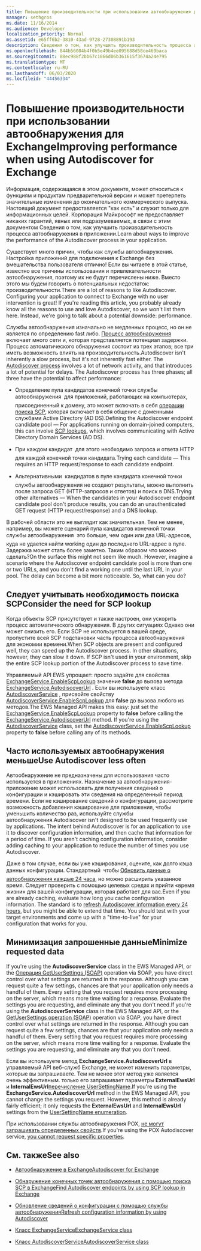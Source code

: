 ```yaml
---
title: Повышение производительности при использовании автообнаружения для Exchange
manager: sethgros
ms.date: 11/16/2014
ms.audience: Developer
localization_priority: Normal
ms.assetid: e65ff6b2-3810-43ad-9728-27308891b193
description: Сведения о том, как улучшить производительность процесса автообнаружения в приложении.
ms.openlocfilehash: 844b56084b4f0b5e49b4ee095688d58ce469baca
ms.sourcegitcommit: 88ec988f2bb67c1866d06b361615f3674a24e795
ms.translationtype: MT
ms.contentlocale: ru-RU
ms.lasthandoff: 06/03/2020
ms.locfileid: "44456334"
---
```

# <a name="improving-performance-when-using-autodiscover-for-exchange"></a><span data-ttu-id="b9a99-103">Повышение производительности при использовании автообнаружения для Exchange</span><span class="sxs-lookup"><span data-stu-id="b9a99-103">Improving performance when using Autodiscover for Exchange</span></span>

<span data-ttu-id="b9a99-104">Информация, содержащаяся в этом документе, может относиться к функциям и продуктам предварительной версии и может претерпеть значительные изменения до окончательного коммерческого выпуска. Настоящий документ предоставляется "как есть" и служит только для информационных целей. Корпорация Майкрософт не предоставляет никаких гарантий, явных или подразумеваемых, в связи с этим документом Сведения о том, как улучшить производительность процесса автообнаружения в приложении.</span><span class="sxs-lookup"><span data-stu-id="b9a99-104">Learn about ways to improve the performance of the Autodiscover process in your application.</span></span>
  
<span data-ttu-id="b9a99-p101">Существует много причин, чтобы как службы автообнаружения. Настройка приложений для подключения к Exchange без вмешательства пользователя отлично! Если вы читаете в этой статье, известно все причины использования и привлекательности автообнаружения, поэтому их не будут перечислены ниже. Вместо этого мы будем говорить о потенциальных недостаток: производительности.</span><span class="sxs-lookup"><span data-stu-id="b9a99-p101">There are a lot of reasons to like Autodiscover. Configuring your application to connect to Exchange with no user intervention is great! If you're reading this article, you probably already know all the reasons to use and love Autodiscover, so we won't list them here. Instead, we're going to talk about a potential downside: performance.</span></span>
  
<span data-ttu-id="b9a99-p102">Службы автообнаружения изначально не медленных процесс, но он не является по определению fast либо. [Процесс автообнаружения](autodiscover-for-exchange.md) включает много сети и, которая представляется потенциал задержки. Процесс автоматического обнаружения состоит из трех этапов; все три иметь возможность влиять на производительность.</span><span class="sxs-lookup"><span data-stu-id="b9a99-p102">Autodiscover isn't inherently a slow process, but it's not inherently fast either. The [Autodiscover process](autodiscover-for-exchange.md) involves a lot of network activity, and that introduces a lot of potential for delays. The Autodiscover process has three phases; all three have the potential to affect performance:</span></span> 
  
- <span data-ttu-id="b9a99-112">Определение пула кандидатов конечной точки службы автообнаружения  для приложений, работающих на компьютерах, присоединенный к домену, это может включать в себя [операции поиска SCP](how-to-find-autodiscover-endpoints-by-using-scp-lookup-in-exchange.md), которая включает в себя общение с доменными службами Active Directory (AD DS).</span><span class="sxs-lookup"><span data-stu-id="b9a99-112">Defining the Autodiscover endpoint candidate pool — For applications running on domain-joined computers, this can involve [SCP lookups](how-to-find-autodiscover-endpoints-by-using-scp-lookup-in-exchange.md), which involves communicating with Active Directory Domain Services (AD DS).</span></span>
    
- <span data-ttu-id="b9a99-113">При каждом кандидат  для этого необходимо запроса и ответа HTTP для каждой конечной точки кандидата.</span><span class="sxs-lookup"><span data-stu-id="b9a99-113">Trying each candidate — This requires an HTTP request/response to each candidate endpoint.</span></span>
    
- <span data-ttu-id="b9a99-114">Альтернативными  кандидатов в пуле кандидата конечной точки службы автообнаружения не создают результаты, можно выполнить после запроса GET (HTTP-запросов и ответов) и поиск в DNS.</span><span class="sxs-lookup"><span data-stu-id="b9a99-114">Trying other alternatives — When the candidates in your Autodiscover endpoint candidate pool don't produce results, you can do an unauthenticated GET request (HTTP request/response) and a DNS lookup.</span></span>
    
<span data-ttu-id="b9a99-p103">В рабочей области это не выглядит как значительная. Тем не менее, например, вы можете сценарий пула кандидатов конечной точки службы автообнаружения  это больше, чем один или два URL-адресов, куда не удается найти working один до последнего URL-адрес в пуле. Задержка может стать более заметно. Таким образом что можно сделать?</span><span class="sxs-lookup"><span data-stu-id="b9a99-p103">On the surface this might not seem like much. However, imagine a scenario where the Autodiscover endpoint candidate pool is more than one or two URLs, and you don't find a working one until the last URL in your pool. The delay can become a bit more noticeable. So, what can you do?</span></span>
  
## <a name="consider-the-need-for-scp-lookup"></a><span data-ttu-id="b9a99-119">Следует учитывать необходимость поиска SCP</span><span class="sxs-lookup"><span data-stu-id="b9a99-119">Consider the need for SCP lookup</span></span>

<span data-ttu-id="b9a99-p104">Когда объекты SCP присутствует и также настроен, они ускорить процесс автоматического обнаружения. В других ситуациях Однако они может снизить его. Если SCP не используется в вашей среде, пропустите всей SCP подстановки часть процесса автообнаружения для экономии времени.</span><span class="sxs-lookup"><span data-stu-id="b9a99-p104">When SCP objects are present and configured well, they can speed up the Autodiscover process. In other situations, however, they can slow it down. If SCP isn't used in your environment, skip the entire SCP lookup portion of the Autodiscover process to save time.</span></span>
  
<span data-ttu-id="b9a99-p105">Управляемый API EWS упрощает: просто задайте для свойства [ExchangeService.EnableScpLookup](https://msdn.microsoft.com/library/microsoft.exchange.webservices.data.exchangeservice.enablescplookup%28v=exchg.80%29.aspx) значение **false** до вызова метода [ExchangeService.AutodiscoverUrl](https://msdn.microsoft.com/library/microsoft.exchange.webservices.data.exchangeservice.autodiscoverurl%28v=exchg.80%29.aspx) . Если вы используете класс [AutodiscoverService](https://msdn.microsoft.com/library/microsoft.exchange.webservices.autodiscover.autodiscoverservice%28v=exchg.80%29.aspx) , присвойте свойству [AutodiscoverService.EnableScpLookup](https://msdn.microsoft.com/library/microsoft.exchange.webservices.autodiscover.autodiscoverservice.enablescplookup%28v=exchg.80%29.aspx) для **false** до вызова любого из методов.</span><span class="sxs-lookup"><span data-stu-id="b9a99-p105">The EWS Managed API makes this easy: just set the [ExchangeService.EnableScpLookup](https://msdn.microsoft.com/library/microsoft.exchange.webservices.data.exchangeservice.enablescplookup%28v=exchg.80%29.aspx) property to **false** before calling the [ExchangeService.AutodiscoverUrl](https://msdn.microsoft.com/library/microsoft.exchange.webservices.data.exchangeservice.autodiscoverurl%28v=exchg.80%29.aspx) method. If you're using the [AutodiscoverService](https://msdn.microsoft.com/library/microsoft.exchange.webservices.autodiscover.autodiscoverservice%28v=exchg.80%29.aspx) class, set the [AutodiscoverService.EnableScpLookup](https://msdn.microsoft.com/library/microsoft.exchange.webservices.autodiscover.autodiscoverservice.enablescplookup%28v=exchg.80%29.aspx) property to **false** before calling any of its methods.</span></span> 
  
## <a name="use-autodiscover-less-often"></a><span data-ttu-id="b9a99-125">Часто используемых автообнаружения меньше</span><span class="sxs-lookup"><span data-stu-id="b9a99-125">Use Autodiscover less often</span></span>

<span data-ttu-id="b9a99-p106">Автообнаружение не предназначены для использования часто используется в приложениях. Назначение за автообнаружения-приложение может использовать для получения сведений о конфигурации и кэшировать эти сведения на определенный период времени. Если не кэширование сведений о конфигурации, рассмотрите возможность добавления кэширование для приложения, чтобы уменьшить количество раз, используйте службы автообнаружения.</span><span class="sxs-lookup"><span data-stu-id="b9a99-p106">Autodiscover isn't designed to be used frequently use by applications. The intent behind Autodiscover is for an application to use it to discover configuration information, and then cache that information for a period of time. If you aren't caching configuration information, consider adding caching to your application to reduce the number of times you use Autodiscover.</span></span>
  
<span data-ttu-id="b9a99-p107">Даже в том случае, если вы уже кэширования, оцените, как долго кэша данных конфигурации. Стандартный  чтобы [Обновить данные о автообнаружения каждые 24 часа](how-to-refresh-configuration-information-by-using-autodiscover.md), но можно расширить указанное время. Следует проверить с помощью целевых средах и прийти «время жизни» для вашей конфигурации, которая работает для вас.</span><span class="sxs-lookup"><span data-stu-id="b9a99-p107">Even if you are already caching, evaluate how long you cache configuration information. The standard is to [refresh Autodiscover information every 24 hours](how-to-refresh-configuration-information-by-using-autodiscover.md), but you might be able to extend that time. You should test with your target environments and come up with a "time-to-live" for your configuration that works for you.</span></span>
  
## <a name="minimize-requested-data"></a><span data-ttu-id="b9a99-132">Минимизация запрошенные данные</span><span class="sxs-lookup"><span data-stu-id="b9a99-132">Minimize requested data</span></span>

<span data-ttu-id="b9a99-p108">If you're using the **AutodiscoverService** class in the EWS Managed API, or the [Операция GetUserSettings (SOAP)](https://msdn.microsoft.com/library/758d965c-ef63-4de4-9120-e293abf14ff8%28Office.15%29.aspx) operation via SOAP, you have direct control over what settings are returned in the response. Although you can request quite a few settings, chances are that your application only needs a handful of them. Every setting that you request requires more processing on the server, which means more time waiting for a response. Evaluate the settings you are requesting, and eliminate any that you don't need.</span><span class="sxs-lookup"><span data-stu-id="b9a99-p108">If you're using the **AutodiscoverService** class in the EWS Managed API, or the [GetUserSettings operation (SOAP)](https://msdn.microsoft.com/library/758d965c-ef63-4de4-9120-e293abf14ff8%28Office.15%29.aspx) operation via SOAP, you have direct control over what settings are returned in the response. Although you can request quite a few settings, chances are that your application only needs a handful of them. Every setting that you request requires more processing on the server, which means more time waiting for a response. Evaluate the settings you are requesting, and eliminate any that you don't need.</span></span> 
  
<span data-ttu-id="b9a99-p109">Если вы используете метод **ExchangeService.AutodiscoverUrl** в управляемый API веб-служб Exchange, не может изменить параметры, которые вы запрашиваете. Тем не менее этот метод уже является очень эффективным. только его запрашивает параметры **ExternalEwsUrl** и **InternalEwsUrl**[перечисление UserSettingName](https://msdn.microsoft.com/library/microsoft.exchange.webservices.autodiscover.usersettingname%28v=exchg.80%29.aspx).</span><span class="sxs-lookup"><span data-stu-id="b9a99-p109">If you're using the **ExchangeService.AutodiscoverUrl** method in the EWS Managed API, you cannot change the settings you request. However, this method is already fairly efficient; it only requests the **ExternalEwsUrl** and **InternalEwsUrl** settings from the [UserSettingName enumeration](https://msdn.microsoft.com/library/microsoft.exchange.webservices.autodiscover.usersettingname%28v=exchg.80%29.aspx).</span></span>
  
<span data-ttu-id="b9a99-139">При использовании службы автообнаружения POX, [не могут запрашивать определенных свойств](autodiscover-for-exchange.md#bk_Options).</span><span class="sxs-lookup"><span data-stu-id="b9a99-139">If you're using the POX Autodiscover service, [you cannot request specific properties](autodiscover-for-exchange.md#bk_Options).</span></span>
  
## <a name="see-also"></a><span data-ttu-id="b9a99-140">См. также</span><span class="sxs-lookup"><span data-stu-id="b9a99-140">See also</span></span>


- [<span data-ttu-id="b9a99-141">Автообнаружение в Exchange</span><span class="sxs-lookup"><span data-stu-id="b9a99-141">Autodiscover for Exchange</span></span>](autodiscover-for-exchange.md)
    
- [<span data-ttu-id="b9a99-142">Обнаружение конечных точек автообнаружения с помощью поиска SCP в Exchange</span><span class="sxs-lookup"><span data-stu-id="b9a99-142">Find Autodiscover endpoints by using SCP lookup in Exchange</span></span>](how-to-find-autodiscover-endpoints-by-using-scp-lookup-in-exchange.md)
    
- [<span data-ttu-id="b9a99-143">Обновление сведений о конфигурации с помощью службы автообнаружения</span><span class="sxs-lookup"><span data-stu-id="b9a99-143">Refresh configuration information by using Autodiscover</span></span>](how-to-refresh-configuration-information-by-using-autodiscover.md)
    
- [<span data-ttu-id="b9a99-144">Класс ExchangeService</span><span class="sxs-lookup"><span data-stu-id="b9a99-144">ExchangeService class</span></span>](https://msdn.microsoft.com/library/microsoft.exchange.webservices.data.exchangeservice%28v=exchg.80%29.aspx)
    
- [<span data-ttu-id="b9a99-145">Класс AutodiscoverService</span><span class="sxs-lookup"><span data-stu-id="b9a99-145">AutodiscoverService class</span></span>](https://msdn.microsoft.com/library/microsoft.exchange.webservices.autodiscover.autodiscoverservice%28v=exchg.80%29.aspx)
    

